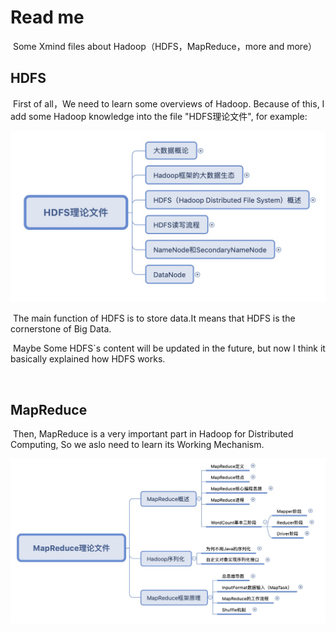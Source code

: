 # Read me		



​		Some Xmind files about Hadoop（HDFS，MapReduce，more and more）



## HDFS

​		First of all，We need to learn some overviews of Hadoop. Because of this, I add some Hadoop knowledge into the file "HDFS理论文件", for example:



![HDFS](README.assets/HDFS.png)



​		The main function of HDFS is to store data.It means that HDFS is the cornerstone of Big Data.



​		Maybe Some HDFS`s content will be updated in the future, but now I think it basically explained how HDFS works.

​		

## MapReduce

​		Then,  MapReduce is a very important part in Hadoop for Distributed Computing, So we aslo need to learn its Working Mechanism.



![MR](README.assets/MR.png)

